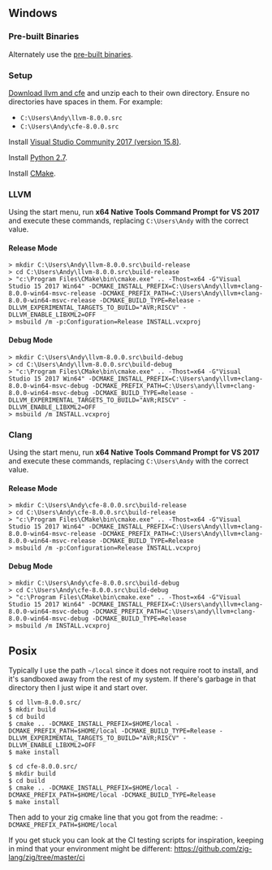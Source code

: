 ## Windows

### Pre-built Binaries

Alternately use the [pre-built binaries](https://github.com/zig-lang/zig/wiki/Building-Zig-on-Windows).

### Setup

[Download llvm and cfe](http://releases.llvm.org/download.html#8.0.0) and unzip each to their own directory. Ensure no directories have spaces in them. For example:

 * `C:\Users\Andy\llvm-8.0.0.src`
 * `C:\Users\Andy\cfe-8.0.0.src`

Install [Visual Studio Community 2017 (version 15.8)](https://my.visualstudio.com/Downloads?q=visual%20studio%202017%2015.8&wt.mc_id=o~msft~vscom~older-downloads).

Install [Python 2.7](https://www.python.org).

Install [CMake](http://cmake.org).

### LLVM

Using the start menu, run **x64 Native Tools Command Prompt for VS 2017** and execute these commands, replacing `C:\Users\Andy` with the correct value.

#### Release Mode

```
> mkdir C:\Users\Andy\llvm-8.0.0.src\build-release
> cd C:\Users\Andy\llvm-8.0.0.src\build-release
> "c:\Program Files\CMake\bin\cmake.exe" .. -Thost=x64 -G"Visual Studio 15 2017 Win64" -DCMAKE_INSTALL_PREFIX=C:\Users\Andy\llvm+clang-8.0.0-win64-msvc-release -DCMAKE_PREFIX_PATH=C:\Users\Andy\llvm+clang-8.0.0-win64-msvc-release -DCMAKE_BUILD_TYPE=Release -DLLVM_EXPERIMENTAL_TARGETS_TO_BUILD="AVR;RISCV" -DLLVM_ENABLE_LIBXML2=OFF
> msbuild /m -p:Configuration=Release INSTALL.vcxproj
```

#### Debug Mode

```
> mkdir C:\Users\Andy\llvm-8.0.0.src\build-debug
> cd C:\Users\Andy\llvm-8.0.0.src\build-debug
> "c:\Program Files\CMake\bin\cmake.exe" .. -Thost=x64 -G"Visual Studio 15 2017 Win64" -DCMAKE_INSTALL_PREFIX=C:\Users\andy\llvm+clang-8.0.0-win64-msvc-debug -DCMAKE_PREFIX_PATH=C:\Users\andy\llvm+clang-8.0.0-win64-msvc-debug -DCMAKE_BUILD_TYPE=Release -DLLVM_EXPERIMENTAL_TARGETS_TO_BUILD="AVR;RISCV" -DLLVM_ENABLE_LIBXML2=OFF
> msbuild /m INSTALL.vcxproj
```

### Clang

Using the start menu, run **x64 Native Tools Command Prompt for VS 2017** and execute these commands, replacing `C:\Users\Andy` with the correct value.

#### Release Mode

```
> mkdir C:\Users\Andy\cfe-8.0.0.src\build-release
> cd C:\Users\Andy\cfe-8.0.0.src\build-release
> "c:\Program Files\CMake\bin\cmake.exe" .. -Thost=x64 -G"Visual Studio 15 2017 Win64" -DCMAKE_INSTALL_PREFIX=C:\Users\Andy\llvm+clang-8.0.0-win64-msvc-release -DCMAKE_PREFIX_PATH=C:\Users\Andy\llvm+clang-8.0.0-win64-msvc-release -DCMAKE_BUILD_TYPE=Release
> msbuild /m -p:Configuration=Release INSTALL.vcxproj
```

#### Debug Mode

```
> mkdir C:\Users\Andy\cfe-8.0.0.src\build-debug
> cd C:\Users\Andy\cfe-8.0.0.src\build-debug
> "c:\Program Files\CMake\bin\cmake.exe" .. -Thost=x64 -G"Visual Studio 15 2017 Win64" -DCMAKE_INSTALL_PREFIX=C:\Users\andy\llvm+clang-8.0.0-win64-msvc-debug -DCMAKE_PREFIX_PATH=C:\Users\andy\llvm+clang-8.0.0-win64-msvc-debug -DCMAKE_BUILD_TYPE=Release
> msbuild /m INSTALL.vcxproj
```

## Posix

Typically I use the path `~/local` since it does not require root to install, and it's sandboxed away from the rest of my system. If there's garbage in that directory then I just wipe it and start over.

```
$ cd llvm-8.0.0.src/
$ mkdir build
$ cd build
$ cmake .. -DCMAKE_INSTALL_PREFIX=$HOME/local -DCMAKE_PREFIX_PATH=$HOME/local -DCMAKE_BUILD_TYPE=Release -DLLVM_EXPERIMENTAL_TARGETS_TO_BUILD="AVR;RISCV" -DLLVM_ENABLE_LIBXML2=OFF
$ make install
```

```
$ cd cfe-8.0.0.src/
$ mkdir build
$ cd build
$ cmake .. -DCMAKE_INSTALL_PREFIX=$HOME/local -DCMAKE_PREFIX_PATH=$HOME/local -DCMAKE_BUILD_TYPE=Release
$ make install
```

Then add to your zig cmake line that you got from the readme:
`-DCMAKE_PREFIX_PATH=$HOME/local`

If you get stuck you can look at the CI testing scripts for inspiration, keeping in mind that your environment might be different: https://github.com/zig-lang/zig/tree/master/ci
